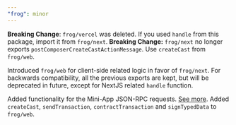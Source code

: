 ```yaml
---
"frog": minor
---
```


**Breaking Change**: `frog/vercel` was deleted. If you used `handle` from this package, import it from `frog/next`.
**Breaking Change:** `frog/next` no longer exports `postComposerCreateCastActionMessage`. Use `createCast` from `frog/web`.

Introduced `frog/web` for client-side related logic in favor of `frog/next`.
For backwards compatibility, all the previous exports are kept, but will be
deprecated in future, except for NextJS related `handle` function.

Added functionality for the Mini-App JSON-RPC requests. [See more](https://warpcast.notion.site/Miniapp-Transactions-1216a6c0c10180b7b9f4eec58ec51e55).
Added `createCast`, `sendTransaction`, `contractTransaction` and `signTypedData` to `frog/web`.
